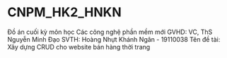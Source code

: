 # CNPM_HK2_HNKN
Đồ án cuối kỳ môn học Các công nghệ phần mềm mới
GVHD: VC, ThS Nguyễn Minh Đạo
SVTH: Hoàng Nhựt Khánh Ngân - 19110038
Tên đề tài: Xây dựng CRUD cho website bán hàng thời trang
